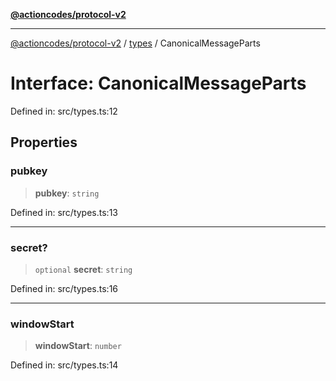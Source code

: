 [**@actioncodes/protocol-v2**](../../README.md)

***

[@actioncodes/protocol-v2](../../modules.md) / [types](../README.md) / CanonicalMessageParts

# Interface: CanonicalMessageParts

Defined in: src/types.ts:12

## Properties

### pubkey

> **pubkey**: `string`

Defined in: src/types.ts:13

***

### secret?

> `optional` **secret**: `string`

Defined in: src/types.ts:16

***

### windowStart

> **windowStart**: `number`

Defined in: src/types.ts:14
